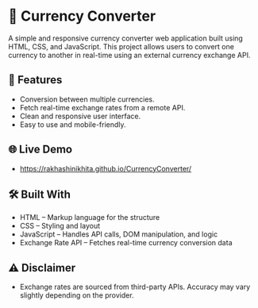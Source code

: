 
# 💱 Currency Converter

A simple and responsive currency converter web application built using HTML, CSS, and JavaScript. This project allows users to convert one currency to another in real-time using an external currency exchange API.

## 🚀 Features
- Conversion between multiple currencies.
- Fetch real-time exchange rates from a remote API.
- Clean and responsive user interface.
- Easy to use and mobile-friendly.

## 🌐 Live Demo
- https://rakhashinikhita.github.io/CurrencyConverter/

## 🛠️ Built With
- HTML – Markup language for the structure
- CSS – Styling and layout
- JavaScript – Handles API calls, DOM manipulation, and logic
- Exchange Rate API – Fetches real-time currency conversion data


## ⚠️ Disclaimer
- Exchange rates are sourced from third-party APIs. Accuracy may vary slightly depending on the provider.

